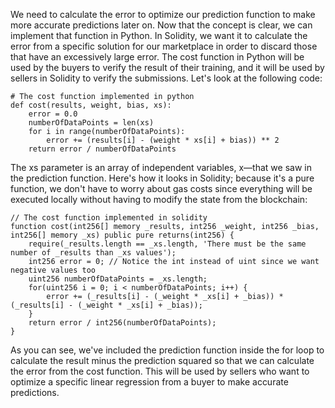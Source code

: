 
We need to calculate the error to optimize our prediction function to make more accurate predictions later on. Now that the concept is clear, we can implement that function in Python. In Solidity, we want it to calculate the error from a specific solution for our marketplace in order to discard those that have an excessively large error. The cost function in Python will be used by the buyers to verify the result of their training, and it will be used by sellers in Solidity to verify the submissions. Let's look at the following code:

```
# The cost function implemented in python
def cost(results, weight, bias, xs):
    error = 0.0
    numberOfDataPoints = len(xs)
    for i in range(numberOfDataPoints):
        error += (results[i] - (weight * xs[i] + bias)) ** 2
    return error / numberOfDataPoints
```
The xs parameter is an array of independent variables, x—that we saw in the prediction function. Here's how it looks in Solidity; because it's a pure function, we don't have to worry about gas costs since everything will be executed locally without having to modify the state from the blockchain:

```
// The cost function implemented in solidity
function cost(int256[] memory _results, int256 _weight, int256 _bias, int256[] memory _xs) public pure returns(int256) {
    require(_results.length == _xs.length, 'There must be the same number of _results than _xs values');
    int256 error = 0; // Notice the int instead of uint since we want negative values too
    uint256 numberOfDataPoints = _xs.length;
    for(uint256 i = 0; i < numberOfDataPoints; i++) {
        error += (_results[i] - (_weight * _xs[i] + _bias)) * (_results[i] - (_weight * _xs[i] + _bias));
    }
    return error / int256(numberOfDataPoints);
}
```

As you can see, we've included the prediction function inside the for loop to calculate the result minus the prediction squared so that we can calculate the error from the cost function. This will be used by sellers who want to optimize a specific linear regression from a buyer to make accurate predictions.